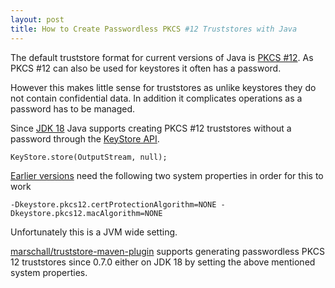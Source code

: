 ```yaml
---
layout: post
title: How to Create Passwordless PKCS #12 Truststores with Java
---
```


The default truststore format for current versions of Java is [PKCS #12](https://en.wikipedia.org/wiki/PKCS_12). As PKCS #12 can also be used for keystores it often has a password.

However this makes little sense for truststores as unlike keystores they do not contain confidential data. In addition it complicates operations as a password has to be managed.

Since [JDK 18](https://bugs.openjdk.org/browse/JDK-8274862) Java supports creating PKCS #12 truststores without a password through the [KeyStore API](https://docs.oracle.com/en/java/javase/18/docs/specs/security/standard-names.html).

```
KeyStore.store(OutputStream, null);
```

[Earlier versions](https://bugs.openjdk.org/browse/JDK-8076190) need the following two system properties in order for this to work

```
-Dkeystore.pkcs12.certProtectionAlgorithm=NONE -Dkeystore.pkcs12.macAlgorithm=NONE
```

Unfortunately this is a JVM wide setting.

[marschall/truststore-maven-plugin](https://github.com/marschall/truststore-maven-plugin) supports generating passwordless PKCS 12 truststores since 0.7.0 either on JDK 18 by setting the above mentioned system properties.

